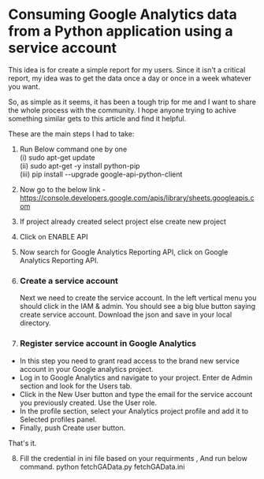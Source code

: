 
 # Consuming Google Analytics data from a Python application using a service account
 
 This idea is for create a simple report for my users. Since it isn't a critical report, my idea was to get the data once a day or once in a week whatever you want.
 
 So, as simple as it seems, it has been a tough trip for me and I want to share the whole process with the community. I hope anyone trying to achive something similar gets to this article and find it helpful.
 
 These are the main steps I had to take:
 
1. Run Below command one by one <br />
	    (i)   sudo apt-get update <br />
    	(ii)  sudo apt-get -y install python-pip <br />
     	(iii) pip install --upgrade google-api-python-client
	
2. Now go to the below link - <br />
	https://console.developers.google.com/apis/library/sheets.googleapis.com <br />
	
3.  If project already created select project else create new project
4.  Click on ENABLE API
5.  Now search for Google Analytics Reporting API, click on Google Analytics Reporting API.
6.  ### Create a service account
    Next we need to create the service account. In the left vertical menu you should click in the IAM & admin. You should see a big blue button saying create service account. Download the json and save in your local directory.
    
7. ### Register service account in Google Analytics
  * In this step you need to grant read access to the brand new service account in your Google analytics project.
  * Log in to Google Analytics and navigate to your project. Enter de Admin section and look for the Users tab.
  * Click in the New User button and type the email for the service account you previously created. Use the User role.
  * In the profile section, select your Analytics project profile and add it to Selected profiles panel.
  * Finally, push Create user button.
  
That's it. 

8. Fill the credential in ini file based on your requirments , And run below command.
   python fetchGAData.py fetchGAData.ini
